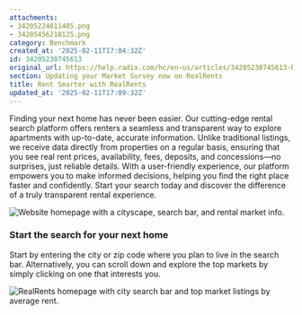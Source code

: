 ```yaml
---
attachments:
- 34205224811405.png
- 34205456218125.png
category: Benchmark
created_at: '2025-02-11T17:04:32Z'
id: 34205238745613
original_url: https://help.radix.com/hc/en-us/articles/34205238745613-Rent-Smarter-with-RealRents
section: Updating your Market Survey now on RealRents
title: Rent Smarter with RealRents
updated_at: '2025-02-11T17:09:32Z'
---
```


Finding your next home has never been easier. Our cutting-edge rental search platform offers renters a seamless and transparent way to explore apartments with up-to-date, accurate information. Unlike traditional listings, we receive data directly from properties on a regular basis, ensuring that you see real rent prices, availability, fees, deposits, and concessions—no surprises, just reliable details. With a user-friendly experience, our platform empowers you to make informed decisions, helping you find the right place faster and confidently. Start your search today and discover the difference of a truly transparent rental experience.

![Website homepage with a cityscape, search bar, and rental market info.](attachments/34205224811405.png)

### Start the search for your next home

Start by entering the city or zip code where you plan to live in the search bar. Alternatively, you can scroll down and explore the top markets by simply clicking on one that interests you.

![RealRents homepage with city search bar and top market listings by average rent.](attachments/34205456218125.png)